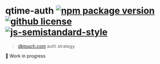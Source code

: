 # qtime-auth [![npm package version](https://img.shields.io/npm/v/qtime-auth.svg)](https://npm.im/qtime-auth) [![github license](https://img.shields.io/github/license/vladimyr/qtime-auth.svg)](https://github.com/vladimyr/qtime-auth/blob/master/LICENSE) [![js-semistandard-style](https://img.shields.io/badge/code%20style-semistandard-brightgreen.svg)](https://github.com/Flet/semistandard)

>[dbtouch.com](http://dbtouch.com) auth strategy

:construction: Work in progress

